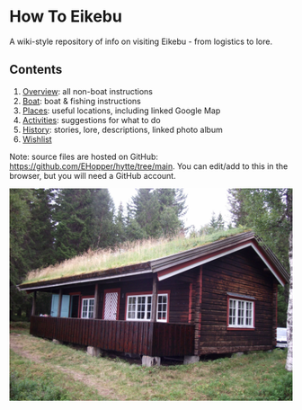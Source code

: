 # How To Eikebu

A wiki-style repository of info on visiting Eikebu - from logistics to lore.

## Contents

1. [Overview](overview.md): all non-boat instructions
2. [Boat](boat.md): boat & fishing instructions
3. [Places](places.md): useful locations, including linked Google Map
4. [Activities](activities.md): suggestions for what to do
5. [History](history.md): stories, lore, descriptions, linked photo album
6. [Wishlist](wishlist.md)

Note: source files are hosted on GitHub: <https://github.com/EHopper/hytte/tree/main>. You can edit/add to this in the browser, but you will need a GitHub account.


![Hytte](pics/hytte.jpg)